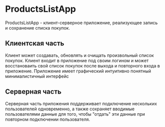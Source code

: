 # ProductsListApp
ProductsListApp - клиент-серверное приложение, реализующее запись и сохранение списка покупок.
## Клиентская часть
Клиент может создавать, обновлять и очищать произвольный список покупок. Клиент входит в приложение под своим логином  и может восстановаить свой список покупок после выхода и повторного входа в приложение. Приложение имеет графический интуитивно понятный минималистичный интерфейс
## Серверная часть
Серверная часть приложения поддерживает подключение нескольких пользователей одновременно, а также сохраняет вводимые пользователями данные для того, чтобы "отдать" эти данные при повторном подключении пользователя.
